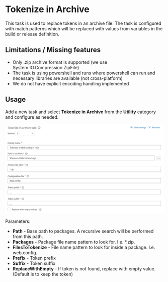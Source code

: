 # Tokenize in Archive

This task is used to replace tokens in an archive file. The task is configured with match patterns which will be replaced with values from variables in the build or release definition.

## Limitations / Missing features ##
- Only .zip archive format is supported (we use System.IO.Compression.ZipFile)
- The task is using powershell and runs where powershell can run and necessary libraries are available (not cross-platform)
- We do not have explicit encoding handling implemented

## Usage ##

Add a new task and select **Tokenize in Archive** from the **Utility** category and configure as needed.

![screenshot](img/configure-task.png)

Parameters:
- **Path** - Base path to packages. A recursive search will be performed from this path.
- **Packages** - Package file name pattern to look for. I.e. *.zip.
- **FilesToTokenize** - File name pattern to look for inside a package. I.e. web.config.
- **Prefix** - Token prefix
- **Suffix** - Token suffix
- **ReplaceWithEmpty** - If token is not found, replace with empty value. (Default is to keep the token) 
